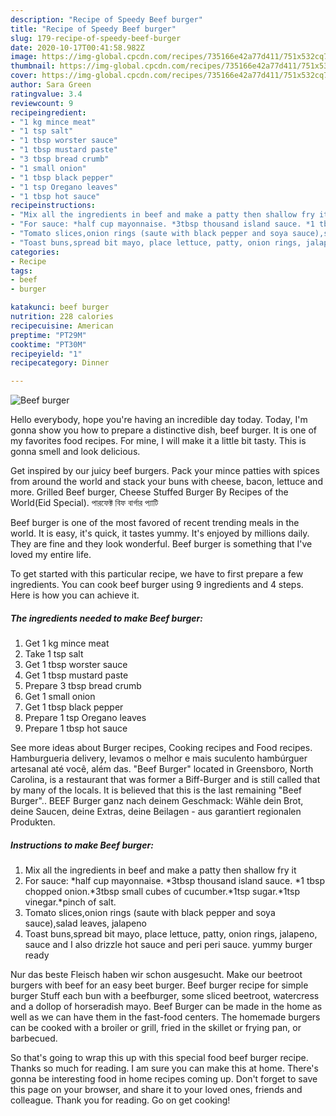 ```yaml
---
description: "Recipe of Speedy Beef burger"
title: "Recipe of Speedy Beef burger"
slug: 179-recipe-of-speedy-beef-burger
date: 2020-10-17T00:41:58.982Z
image: https://img-global.cpcdn.com/recipes/735166e42a77d411/751x532cq70/beef-burger-recipe-main-photo.jpg
thumbnail: https://img-global.cpcdn.com/recipes/735166e42a77d411/751x532cq70/beef-burger-recipe-main-photo.jpg
cover: https://img-global.cpcdn.com/recipes/735166e42a77d411/751x532cq70/beef-burger-recipe-main-photo.jpg
author: Sara Green
ratingvalue: 3.4
reviewcount: 9
recipeingredient:
- "1 kg mince meat"
- "1 tsp salt"
- "1 tbsp worster sauce"
- "1 tbsp mustard paste"
- "3 tbsp bread crumb"
- "1 small onion"
- "1 tbsp black pepper"
- "1 tsp Oregano leaves"
- "1 tbsp hot sauce"
recipeinstructions:
- "Mix all the ingredients in beef and make a patty then shallow fry it"
- "For sauce: *half cup mayonnaise. *3tbsp thousand island sauce. *1 tbsp chopped onion.*3tbsp small cubes of cucumber.*1tsp sugar.*1tsp vinegar.*pinch of salt."
- "Tomato slices,onion rings (saute with black pepper and soya sauce),salad leaves, jalapeno"
- "Toast buns,spread bit mayo, place lettuce, patty, onion rings, jalapeno, sauce and I also drizzle hot sauce and peri peri sauce. yummy burger ready"
categories:
- Recipe
tags:
- beef
- burger

katakunci: beef burger 
nutrition: 228 calories
recipecuisine: American
preptime: "PT29M"
cooktime: "PT30M"
recipeyield: "1"
recipecategory: Dinner

---
```



![Beef burger](https://img-global.cpcdn.com/recipes/735166e42a77d411/751x532cq70/beef-burger-recipe-main-photo.jpg)

Hello everybody, hope you're having an incredible day today. Today, I'm gonna show you how to prepare a distinctive dish, beef burger. It is one of my favorites food recipes. For mine, I will make it a little bit tasty. This is gonna smell and look delicious.

Get inspired by our juicy beef burgers. Pack your mince patties with spices from around the world and stack your buns with cheese, bacon, lettuce and more. Grilled Beef burger, Cheese Stuffed Burger By Recipes of the World(Eid Special). পারফেক্ট বিফ বার্গার প্যাটি

Beef burger is one of the most favored of recent trending meals in the world. It is easy, it's quick, it tastes yummy. It's enjoyed by millions daily. They are fine and they look wonderful. Beef burger is something that I've loved my entire life.


To get started with this particular recipe, we have to first prepare a few ingredients. You can cook beef burger using 9 ingredients and 4 steps. Here is how you can achieve it.

<!--inarticleads1-->

##### The ingredients needed to make Beef burger:

1. Get 1 kg mince meat
1. Take 1 tsp salt
1. Get 1 tbsp worster sauce
1. Get 1 tbsp mustard paste
1. Prepare 3 tbsp bread crumb
1. Get 1 small onion
1. Get 1 tbsp black pepper
1. Prepare 1 tsp Oregano leaves
1. Prepare 1 tbsp hot sauce


See more ideas about Burger recipes, Cooking recipes and Food recipes. Hamburgueria delivery, levamos o melhor e mais suculento hambúrguer artesanal até você, além das. &#34;Beef Burger&#34; located in Greensboro, North Carolina, is a restaurant that was former a Biff-Burger and is still called that by many of the locals. It is believed that this is the last remaining &#34;Beef Burger&#34;.. BEEF Burger ganz nach deinem Geschmack: Wähle dein Brot, deine Saucen, deine Extras, deine Beilagen - aus garantiert regionalen Produkten. 

<!--inarticleads2-->

##### Instructions to make Beef burger:

1. Mix all the ingredients in beef and make a patty then shallow fry it
1. For sauce: *half cup mayonnaise. *3tbsp thousand island sauce. *1 tbsp chopped onion.*3tbsp small cubes of cucumber.*1tsp sugar.*1tsp vinegar.*pinch of salt.
1. Tomato slices,onion rings (saute with black pepper and soya sauce),salad leaves, jalapeno
1. Toast buns,spread bit mayo, place lettuce, patty, onion rings, jalapeno, sauce and I also drizzle hot sauce and peri peri sauce. yummy burger ready


Nur das beste Fleisch haben wir schon ausgesucht. Make our beetroot burgers with beef for an easy beet burger. Beef burger recipe for simple burger Stuff each bun with a beefburger, some sliced beetroot, watercress and a dollop of horseradish mayo. Beef Burger can be made in the home as well as we can have them in the fast-food centers. The homemade burgers can be cooked with a broiler or grill, fried in the skillet or frying pan, or barbecued. 

So that's going to wrap this up with this special food beef burger recipe. Thanks so much for reading. I am sure you can make this at home. There's gonna be interesting food in home recipes coming up. Don't forget to save this page on your browser, and share it to your loved ones, friends and colleague. Thank you for reading. Go on get cooking!
